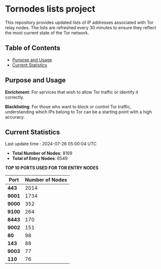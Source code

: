 # Tornodes lists project

This repository provides updated lists of IP addresses associated with Tor relay nodes. The lists are refreshed every 30 minutes to ensure they reflect the most current state of the Tor network.

## Table of Contents

- [Purpose and Usage](#purpose-and-usage)
- [Current Statistics](#current-statistics)


## Purpose and Usage

**Enrichment**: For services that wish to allow Tor traffic or identify it correctly.

**Blacklisting**: For those who want to block or control Tor traffic, understanding which IPs belong to Tor can be a starting point with a high accuracy.

## Current Statistics

Last update time : 2024-07-26 05:00:04 UTC

- **Total Number of Nodes**: 8169
- **Total of Entry Nodes**: 6549

**TOP 10 PORTS USED FOR TOR ENTRY NODES**

| **Port** | **Number of Nodes** |
|------|-----------------|
| **443**   | 2014  |
| **9001**   | 1734  |
| **9000**   | 352  |
| **9100**   | 264  |
| **8443**   | 170  |
| **9002**   | 151  |
| **80**   | 98  |
| **143**   | 88  |
| **9003**   | 77  |
| **110**   | 76  |

